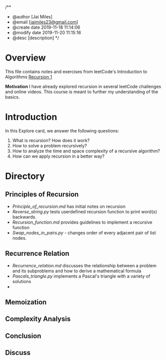 /**
 * @author [Jai Miles]
 * @email [jaimiles23@gmail.com]
 * @create date 2019-11-18 11:14:06
 * @modify date 2019-11-20 11:15:16
 * @desc [description]
 */

# Overview
This file contains notes and exercises from leetCode's Introduction to Algorithms [Recursion 1](https://leetcode.com/explore/learn/card/recursion-i/)

**Motivation**
I have already explored recursion in several leetCode challenges and online videos. This course is meant to further my understanding of the basics.

# Introduction
In this Explore card, we answer the following questions:

1. What is recursion? How does it work?
2. How to solve a problem recursively?
3. How to analyze the time and space complexity of a recursive algorithm?
4. How can we apply recursion in a better way?

# Directory

## Principles of Recursion
- *Principle_of_recursion.md* has initial notes on recursion
- *Reverse_string.py* tests userdefined recursion function to print word(s) backwards.
- *Recursion_function.md* provides guidelines to implement a recursive function
- *Swap_nodes_in_pairs.py* - changes order of every adjacent pair of list nodes.

## Recurrence Relation
- *Recurrence_relation.md* discusses the relationship between a problem and its subproblems and how to derive a mathematical formula
- *Pascals_triangle.py* implements a Pascal's triangle with a variety of solutions
- 

## Memoization


## Complexity Analysis

## Conclusion

## Discuss


